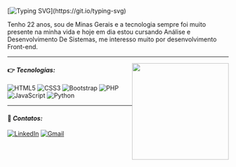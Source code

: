 [![Typing SVG](https://readme-typing-svg.herokuapp.com?font=Fira+Code&weight=700&size=24&pause=1000&color=8E40A9&center=true&vCenter=true&width=435&lines=%F0%9F%91%8B+Ol%C3%A1!+Me+chamo+Isabelle...)](https://git.io/typing-svg)

 Tenho 22 anos, sou de Minas Gerais e a tecnologia sempre foi muito presente na minha vida e hoje em dia estou cursando Análise e Desenvolvimento De Sistemas, me interesso muito por desenvolvimento Front-end.

<hr>

<img width="220" style="float: right;" src="https://media.tenor.com/D8IYs3OLCfkAAAAi/soy-nerd.gif">

#### 👉 **_Tecnologias:_**

![HTML5](https://img.shields.io/badge/html5-%23E34F26.svg?style=for-the-badge&logo=html5&logoColor=white)
![CSS3](https://img.shields.io/badge/css3-%231572B6.svg?style=for-the-badge&logo=css3&logoColor=white)
![Bootstrap](https://img.shields.io/badge/Bootstrap-563D7C?style=for-the-badge&logo=bootstrap&logoColor=white)
![PHP](https://img.shields.io/badge/php-%23777BB4.svg?style=for-the-badge&logo=php&logoColor=white)
![JavaScript](https://img.shields.io/badge/javascript-%23323330.svg?style=for-the-badge&logo=javascript&logoColor=%23F7DF1E)
![Python](https://img.shields.io/badge/python-3670A0?style=for-the-badge&logo=python&logoColor=ffdd54)

<hr>

#### 🤝 **_Contatos:_**
[![LinkedIn](https://img.shields.io/badge/linkedin-%230077B5.svg?style=for-the-badge&logo=linkedin&logoColor=white)](https://www.linkedin.com/in/isabelle-toniolo/)
[![Gmail](https://img.shields.io/badge/gmail-D14836?style=for-the-badge&logo=gmail&logoColor=white)](mailto:isabelletoniolom@gmail.com)


